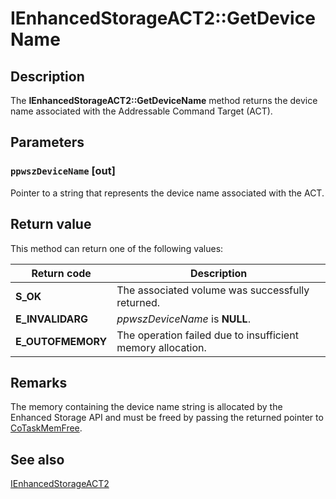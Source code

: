 # IEnhancedStorageACT2::GetDeviceName

## Description

The **IEnhancedStorageACT2::GetDeviceName** method returns the device name associated with the Addressable Command Target (ACT).

## Parameters

### `ppwszDeviceName` [out]

Pointer to a string that represents the device name associated with the ACT.

## Return value

This method can return one of the following values:

| Return code | Description |
| --- | --- |
| **S_OK** | The associated volume was successfully returned. |
| **E_INVALIDARG** | *ppwszDeviceName* is **NULL**. |
| **E_OUTOFMEMORY** | The operation failed due to insufficient memory allocation. |

## Remarks

The memory containing the device name string is allocated by the Enhanced Storage API and must be freed by passing the returned pointer to [CoTaskMemFree](https://learn.microsoft.com/windows/desktop/api/combaseapi/nf-combaseapi-cotaskmemfree).

## See also

[IEnhancedStorageACT2](https://learn.microsoft.com/previous-versions/windows/desktop/api/ehstorapi/nn-ehstorapi-ienhancedstorageact2)